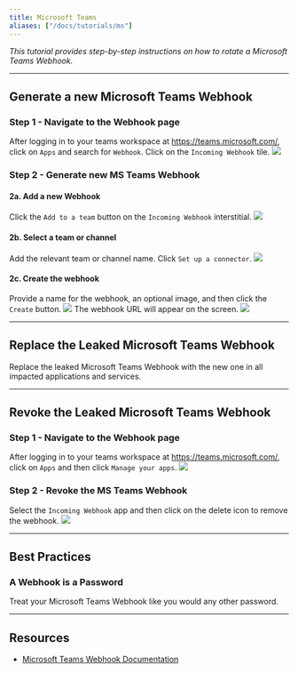 ```yaml
---
title: Microsoft Teams
aliases: ["/docs/tutorials/ms"]
---
```


*This tutorial provides step-by-step instructions on how to rotate a Microsoft Teams Webhook.*

---

## Generate a new Microsoft Teams Webhook

### Step 1 - Navigate to the Webhook page
After logging in to your teams workspace at https://teams.microsoft.com/, click on `Apps` and search for `Webhook`. Click on the `Incoming Webhook` tile.
![](/images/ms/2.png)

### Step 2 - Generate new MS Teams Webhook
#### 2a. Add a new Webhook
Click the `Add to a team` button on the `Incoming Webhook` interstitial.
![](/images/ms/3.png)
#### 2b. Select a team or channel
Add the relevant team or channel name. Click `Set up a connector`.
![](/images/ms/4.png)
#### 2c. Create the webhook
Provide a name for the webhook, an optional image, and then click the `Create` button.
![](/images/ms/5.png)
The webhook URL will appear on the screen.
![](/images/ms/6.png)

---

## Replace the Leaked Microsoft Teams Webhook
Replace the leaked Microsoft Teams Webhook with the new one in all impacted applications and services.

---

## Revoke the Leaked Microsoft Teams Webhook

### Step 1 - Navigate to the Webhook page
After logging in to your teams workspace at https://teams.microsoft.com/, click on `Apps` and then click `Manage your apps`. 
![](/images/ms/7.png)

### Step 2 - Revoke the MS Teams Webhook
Select the `Incoming Webhook` app and then click on the delete icon to remove the webhook. 
![](/images/ms/8.png)

---

## Best Practices

### A Webhook is a Password
Treat your Microsoft Teams Webhook like you would any other password. 


---

## Resources
- [Microsoft Teams Webhook Documentation](https://learn.microsoft.com/en-us/microsoftteams/platform/webhooks-and-connectors/what-are-webhooks-and-connectors)